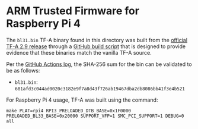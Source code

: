 ARM Trusted Firmware for Raspberry Pi 4
=======================================

The `bl31.bin` TF-A binary found in this directory was built from the
[official TF-A 2.9 release](https://git.trustedfirmware.org/TF-A/trusted-firmware-a.git/tag/?h=v2.9)
through a [GitHub build script](https://github.com/pftf/pitf/blob/master/.github/workflows/build.yml)
that is designed to provide evidence that these binaries match the vanilla TF-A source.

Per the [GitHub Actions log](https://github.com/pftf/pitf/actions/runs/5071490963),
the SHA-256 sum for the bin can be validated to be as follows:
- `bl31.bin`: `681afd3c044ad0020c3182e9f7a8d43f726ab19467dba2db8086bb41f3e4b521`

For Raspberry Pi 4 usage, TF-A was built using the command:
```
make PLAT=rpi4 RPI3_PRELOADED_DTB_BASE=0x1F0000 PRELOADED_BL33_BASE=0x20000 SUPPORT_VFP=1 SMC_PCI_SUPPORT=1 DEBUG=0 all
```
